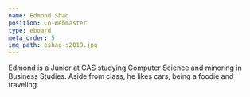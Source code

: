 ```yaml
---
name: Edmond Shao
position: Co-Webmaster
type: eboard
meta_order: 5
img_path: eshao-s2019.jpg
---
```

Edmond is a Junior at CAS studying Computer Science and minoring in Business Studies.
Aside from class, he likes cars, being a foodie and traveling.

